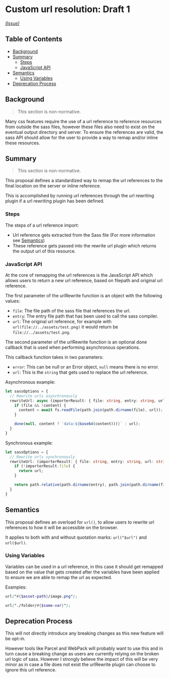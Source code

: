 # Custom url resolution: Draft 1

_[(Issue)](https://github.com/sass/sass/issues/2535)_

## Table of Contents

- [Background](#background)
- [Summary](#summary)
  - [Steps](#steps)
  - [JavaScript API](#javaScript-api)
- [Semantics](#semantics)
  - [Using Variables](#using-variables)
- [Deprecation Process](#deprecation-process)

## Background

> This section is non-normative.

Many css features require the use of a url reference to reference resources from outside the sass files, however these files also need to exist on the eventual output directory and server. To ensure the references are valid, the sass API should allow for the user to provide a way to remap and/or inline these resources.

## Summary

> This section is non-normative.

This proposal defines a standardized way to remap the url references to the final location on the server or inline reference.

This is accomplished by running url references through the url rewriting plugin if a url rewriting plugin has been defined.

### Steps

The steps of a url reference import:

- Url reference gets extracted from the Sass file (For more information see [Semantics](#semantics))
- These reference gets passed into the rewrite url plugin which returns the output url of this resource.

### JavaScript API

At the core of remapping the url references is the JavaScript API which allows users to return a new url reference, based on filepath and original url reference.

The first parameter of the urlRewrite function is an object with the following values:

- `file`: The file path of the sass file that references the url.
- `entry`: The entry file path that has been used to call the sass compiler.
- `url`: The original url reference, for example with `url(file://../assets/test.png)` it would return be `file://../assets/test.png`.

The second parameter of the urlRewrite function is an optional done callback that is used when performing asynchronous operations.

This callback function takes in two parameters:

- `error`: This can be null or an Error object, `null` means there is no error.
- `url`: This is the `string` that gets used to replace the url reference.

Asynchronous example:

```TypeScript
let sassOptions = {
  // Rewrite urls asynchronously
  rewriteUrl: async (importerResult: { file: string, entry: string, url: string }, done: (error: Error | null, url: string | null) => void): void => {
    if (file && !content) {
      content = await fs.readFile(path.join(path.dirname(file), url));
    }

    done(null, content ? `data:${base64(content)))}` : url);
  }
}
```

Synchronous example:

```TypeScript
let sassOptions = {
  // Rewrite urls synchronously
  rewriteUrl: (importerResult: { file: string, entry: string, url: string }): string | null => {
    if (!importerResult.file) {
      return url;
    }

    return path.relative(path.dirname(entry), path.join(path.dirname(file), url));
  }
}
```

## Semantics

This proposal defines an overload for `url()`, to allow users to rewrite url references to how it will be accessible on the browser.

It applies to both with and without quotation marks: `url("$url")` and `url($url)`.

### Using Variables

Variables can be used in a url reference, in this case it should get remapped based on the value that gets created after the variables have been applied to ensure we are able to remap the url as expected.

Examples:

```Scss
url("#{$asset-path}/image.png");
```

```Scss
url("./folder/#{$some-var}");
```

## Deprecation Process

This will not directly introduce any breaking changes as this new feature will be opt-in.

However tools like Parcel and WebPack will probably want to use this and in turn cause a breaking change as users are currently relying on the broken url logic of sass. However I strongly believe the impact of this will be very minor as in case a file does not exist the urlRewrite plugin can choose to ignore this url reference.
